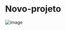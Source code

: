 # Novo-projeto
 
![image](https://github.com/user-attachments/assets/ee1792c5-7597-4d0e-9cb6-adec2a4aa84b)
